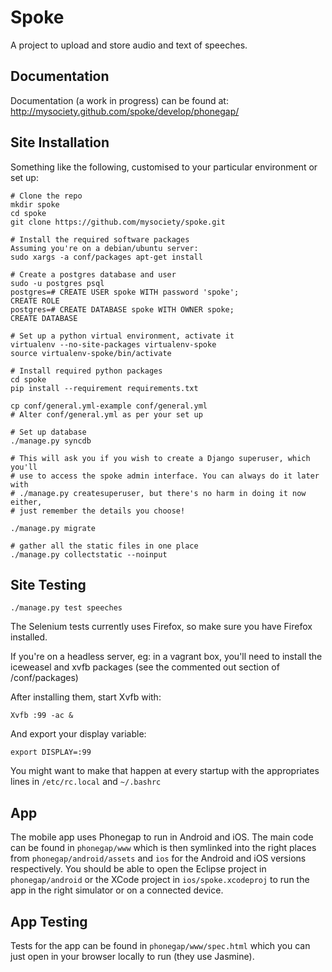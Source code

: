 Spoke
=====

A project to upload and store audio and text of speeches.

Documentation
-------------
Documentation (a work in progress) can be found at: http://mysociety.github.com/spoke/develop/phonegap/

Site Installation
-----------------

Something like the following, customised to your particular environment or set
up:

    # Clone the repo
    mkdir spoke
    cd spoke
    git clone https://github.com/mysociety/spoke.git

    # Install the required software packages
    Assuming you're on a debian/ubuntu server:
    sudo xargs -a conf/packages apt-get install

    # Create a postgres database and user
    sudo -u postgres psql
    postgres=# CREATE USER spoke WITH password 'spoke';
    CREATE ROLE
    postgres=# CREATE DATABASE spoke WITH OWNER spoke;
    CREATE DATABASE

    # Set up a python virtual environment, activate it
    virtualenv --no-site-packages virtualenv-spoke
    source virtualenv-spoke/bin/activate

    # Install required python packages
    cd spoke
    pip install --requirement requirements.txt

    cp conf/general.yml-example conf/general.yml
    # Alter conf/general.yml as per your set up

    # Set up database
    ./manage.py syncdb

    # This will ask you if you wish to create a Django superuser, which you'll
    # use to access the spoke admin interface. You can always do it later with
    # ./manage.py createsuperuser, but there's no harm in doing it now either,
    # just remember the details you choose!

    ./manage.py migrate

    # gather all the static files in one place
    ./manage.py collectstatic --noinput

Site Testing
------------

    ./manage.py test speeches

The Selenium tests currently uses Firefox, so make sure you have Firefox
installed.

If you're on a headless server, eg: in a vagrant box, you'll need to install
the iceweasel and xvfb packages (see the commented out section of
/conf/packages)

After installing them, start Xvfb with:

    Xvfb :99 -ac &

And export your display variable:

    export DISPLAY=:99

You might want to make that happen at every startup with the appropriates
lines in `/etc/rc.local` and `~/.bashrc`

App
---
The mobile app uses Phonegap to run in Android and iOS. The main code can be
found in `phonegap/www` which is then symlinked into the right places from
`phonegap/android/assets` and `ios` for the Android and iOS versions
respectively. You should be able to open the Eclipse project in
`phonegap/android` or the XCode project in `ios/spoke.xcodeproj` to run the
app in the right simulator or on a connected device.

App Testing
-----------
Tests for the app can be found in `phonegap/www/spec.html` which you can just
open in your browser locally to run (they use Jasmine).